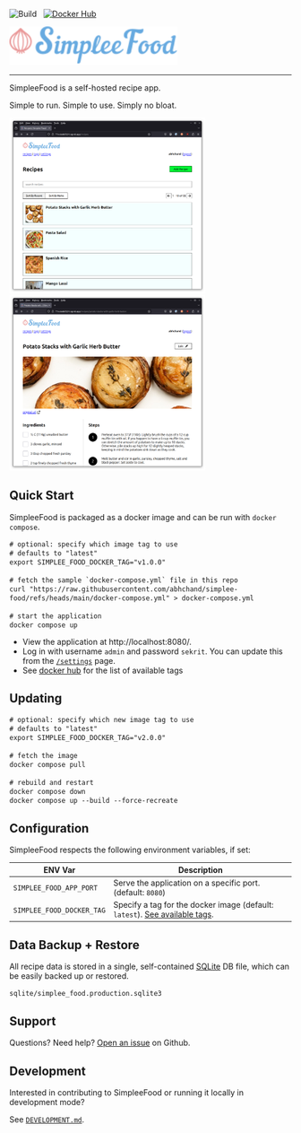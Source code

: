 ![Build](https://github.com/abhchand/simplee-food/actions/workflows/build.yml/badge.svg)&nbsp;&nbsp;&nbsp;[![Docker Hub](https://img.shields.io/docker/pulls/abhchand/simplee_food)](https://hub.docker.com/r/abhchand/simplee_food)


<img src="https://github.com/abhchand/simplee-food/blob/main/doc/images/logo.svg?raw=true" width="300px" />

-----

SimpleeFood is a self-hosted recipe app.

Simple to run. Simple to use. Simply no bloat.

<img src="https://github.com/abhchand/simplee-food/blob/main/doc/images/simplee-food-recipe-list.png?raw=true" width="350px" />&nbsp;<img src="https://github.com/abhchand/simplee-food/blob/main/doc/images/simplee-food-recipe.png?raw=true" width="350px" />

## Quick Start

SimpleeFood is packaged as a docker image and can be run with `docker compose`.

```shell
# optional: specify which image tag to use
# defaults to "latest"
export SIMPLEE_FOOD_DOCKER_TAG="v1.0.0"

# fetch the sample `docker-compose.yml` file in this repo
curl "https://raw.githubusercontent.com/abhchand/simplee-food/refs/heads/main/docker-compose.yml" > docker-compose.yml

# start the application
docker compose up
```

* View the application at http://localhost:8080/.
* Log in with username `admin` and password `sekrit`. You can update this from the [`/settings`](http://localhost:8080/settings) page.
* See [docker hub](https://hub.docker.com/r/abhchand/simplee_food/tags) for the list of available tags


## Updating

```shell
# optional: specify which new image tag to use
# defaults to "latest"
export SIMPLEE_FOOD_DOCKER_TAG="v2.0.0"

# fetch the image
docker compose pull

# rebuild and restart
docker compose down
docker compose up --build --force-recreate
```

## Configuration

SimpleeFood respects the following environment variables, if set:

ENV Var | Description
--- | ---
`SIMPLEE_FOOD_APP_PORT` | Serve the application on a specific port. (default: `8080`)
`SIMPLEE_FOOD_DOCKER_TAG` | Specify a tag for the docker image (default: `latest`). [See available tags](https://hub.docker.com/repository/docker/abhchand/simplee_food/tags).

## Data Backup + Restore

All recipe data is stored in a single, self-contained [SQLite](https://www.sqlite.org/index.html) DB file, which can be easily backed up or restored.

```
sqlite/simplee_food.production.sqlite3
```

## Support

Questions? Need help? [Open an issue](https://github.com/abhchand/simplee-food/issues) on Github.

## Development

Interested in contributing to SimpleeFood or running it locally in development mode?

See [`DEVELOPMENT.md`](doc/DEVELOPMENT.md).
